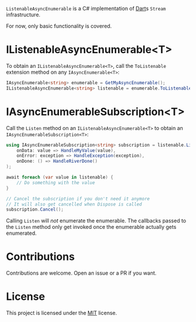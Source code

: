 `ListenableAsyncEnumerable` is a C# implementation of [Dart](https://dart.dev)s `Stream` infrastructure.

For now, only basic functionality is covered.

# IListenableAsyncEnumerable\<T>

To obtain an `IListenableAsyncEnumerable<T>`, call the `ToListenable` extension method on any `IAsyncEnumerable<T>`:

```csharp
IAsyncEnumerable<string> enumerable = GetMyAsyncEnumerable();
IListenableAsyncEnumerable<string> listenable = enumerable.ToListenable();
```

# IAsyncEnumerableSubscription\<T>

Call the `Listen` method on an `IListenableAsyncEnumerable<T>` to obtain an `IAsyncEnumerableSubscription<T>`:

```csharp
using IAsyncEnumerableSubscription<string> subscription = listenable.Listen(
    onData: value => HandleMyValue(value),
    onError: exception => HandleException(exception),
    onDone: () => HandleRiverDone()
);

await foreach (var value in listenable) {
    // Do something with the value
}

// Cancel the subscription if you don't need it anymore
// It will also get cancelled when Dispose is called
subscription.Cancel();
```

Calling `Listen` will _not_ enumerate the enumerable.
The callbacks passed to the `Listen` method only get invoked once the enumerable actually gets enumerated.

# Contributions

Contributions are welcome. Open an issue or a PR if you want.

# License

This project is licensed under the [MIT](./LICENSE) license.
